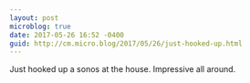 ```yaml
---
layout: post
microblog: true
date: 2017-05-26 16:52 -0400
guid: http://cm.micro.blog/2017/05/26/just-hooked-up.html
---
```

Just hooked up a sonos at the house. Impressive all around. 
